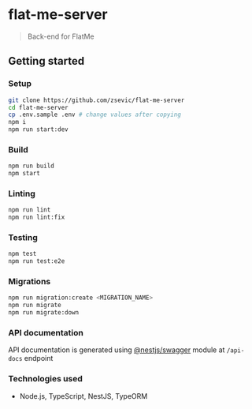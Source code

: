 # flat-me-server

> Back-end for FlatMe

## Getting started

### Setup

```bash
git clone https://github.com/zsevic/flat-me-server
cd flat-me-server
cp .env.sample .env # change values after copying
npm i
npm run start:dev
```

### Build

```bash
npm run build
npm start
```

### Linting

```bash
npm run lint
npm run lint:fix
```

### Testing

```bash
npm test
npm run test:e2e
```

### Migrations

```bash
npm run migration:create <MIGRATION_NAME>
npm run migrate
npm run migrate:down
```

### API documentation

API documentation is generated using [@nestjs/swagger](https://www.npmjs.com/package/@nestjs/swagger) module at `/api-docs` endpoint

### Technologies used

- Node.js, TypeScript, NestJS, TypeORM
